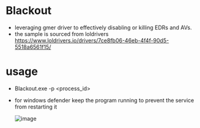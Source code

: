 # Blackout

* leveraging gmer driver to effectively disabling or killing EDRs and AVs.
* the sample is sourced from loldrivers https://www.loldrivers.io/drivers/7ce8fb06-46eb-4f4f-90d5-5518a6561f15/
# usage

* Blackout.exe -p <process_id>
* for windows defender keep the program running to prevent the service from restarting it

  ![image](https://github.com/ZeroMemoryEx/Blackout/assets/60795188/3ea0f7ae-0102-4a38-b4b6-700e93f5d545)

